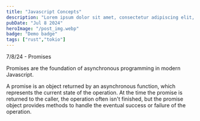 ```yaml
---
title: "Javascript Concepts"
description: "Lorem ipsum dolor sit amet, consectetur adipiscing elit, sed do eiusmod tempor incididunt ut labore et dolore magna aliqua."
pubDate: "Jul 8 2024"
heroImage: "/post_img.webp"
badge: "Demo badge"
tags: ["rust","tokio"]
---
```


7/8/24 - Promises

Promises are the foundation of asynchronous programming in modern Javascript.

A promise is an object returned by an asynchronous function, which represents the current state of the operation. At the time the promise is returned to the caller, the operation often isn't finished, but the promise object provides methods to handle the eventual success or failure of the operation.


